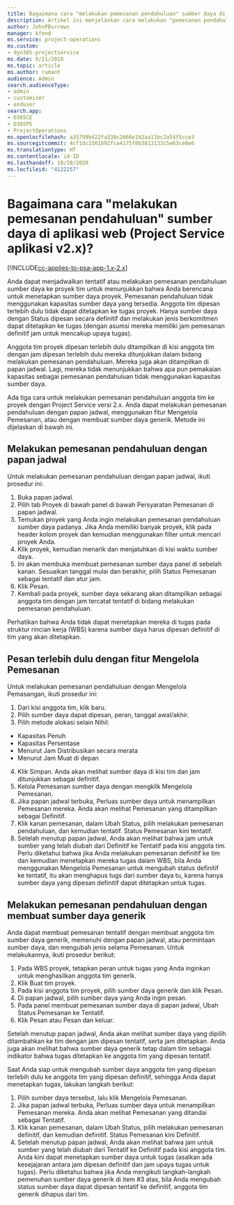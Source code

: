 ```yaml
---
title: Bagaimana cara "melakukan pemesanan pendahuluan" sumber daya di aplikasi versi 2.x?
description: Artikel ini menjelaskan cara melakukan "pemesanan pendahuluan" anggota tim proyek dengan Project Service.
author: JohnPBurrows
manager: kfend
ms.service: project-operations
ms.custom:
- dyn365-projectservice
ms.date: 8/21/2018
ms.topic: article
ms.author: rumant
audience: Admin
search.audienceType:
- admin
- customizer
- enduser
search.app:
- D365CE
- D365PS
- ProjectOperations
ms.openlocfilehash: a35799b422fa338c2666e1b2aa11bc2a54f5cce3
ms.sourcegitcommit: 4cf1dc1561b92fca4175f0b3813133c5e63ce8e6
ms.translationtype: HT
ms.contentlocale: id-ID
ms.lasthandoff: 10/28/2020
ms.locfileid: "4122257"
---
```

# <a name="how-do-i-soft-book-resources-in-the-web-app-project-service-app-v2x"></a>Bagaimana cara "melakukan pemesanan pendahuluan" sumber daya di aplikasi web (Project Service aplikasi v2.x)?

[!INCLUDE[cc-applies-to-psa-app-1.x-2.x](../includes/cc-applies-to-psa-app-1x-2x.md)]

Anda dapat menjadwalkan tentatif atau melakukan pemesanan pendahuluan sumber daya ke proyek tim untuk menunjukkan bahwa Anda berencana untuk menetapkan sumber daya proyek. Pemesanan pendahuluan tidak menggunakan kapasitas sumber daya yang tersedia. Anggota tim dipesan terlebih dulu tidak dapat ditetapkan ke tugas proyek. Hanya sumber daya dengan Status dipesan secara definitif dan melakukan jenis berkomitmen dapat ditetapkan ke tugas (dengan asumsi mereka memiliki jam pemesanan definitif jam untuk mencakup upaya tugas).

Anggota tim proyek dipesan terlebih dulu ditampilkan di kisi anggota tim dengan jam dipesan terlebih dulu mereka ditunjukkan dalam bidang melakukan pemesanan pendahuluan. Mereka juga akan ditampilkan di papan jadwal. Lagi, mereka tidak menunjukkan bahwa apa pun pemakaian kapasitas sebagai pemesanan pendahuluan tidak menggunakan kapasitas sumber daya.

Ada tiga cara untuk melakukan pemesanan pendahuluan anggota tim ke proyek dengan Project Service versi 2.x. Anda dapat melakukan pemesanan pendahuluan dengan papan jadwal, menggunakan fitur Mengelola Pemesanan, atau dengan membuat sumber daya generik. Metode ini dijelaskan di bawah ini.

## <a name="soft-book-with-the-schedule-board"></a>Melakukan pemesanan pendahuluan dengan papan jadwal

Untuk melakukan pemesanan pendahuluan dengan papan jadwal, ikuti prosedur ini: 
1. Buka papan jadwal.
2. Pilih tab Proyek di bawah panel di bawah Persyaratan Pemesanan di papan jadwal.
3. Temukan proyek yang Anda ingin melakukan pemesanan pendahuluan sumber daya padanya. Jika Anda memiliki banyak proyek, klik pada header kolom proyek dan kemudian menggunakan filter untuk mencari proyek Anda.
4. Klik proyek, kemudian menarik dan menjatuhkan di kisi waktu sumber daya.
5. Ini akan membuka membuat pemesanan sumber daya panel di sebelah kanan. Sesuaikan tanggal mulai dan berakhir, pilih Status Pemesanan sebagai tentatif dan atur jam. 
6. Klik Pesan.
7. Kembali pada proyek, sumber daya sekarang akan ditampilkan sebagai anggota tim dengan jam tercatat tentatif di bidang melakukan pemesanan pendahuluan.

Perhatikan bahwa Anda tidak dapat menetapkan mereka di tugas pada struktur rincian kerja (WBS) karena sumber daya harus dipesan definitif di tim yang akan ditetapkan.

## <a name="soft-book-using-the-maintain-bookings-feature"></a>Pesan terlebih dulu dengan fitur Mengelola Pemesanan

Untuk melakukan pemesanan pendahuluan dengan Mengelola Pemasangan, ikuti prosedur ini:
1. Dari kisi anggota tim, klik baru.
2. Pilih sumber daya dapat dipesan, peran, tanggal awal/akhir.
3. Pilih metode alokasi selain Nihil:
- Kapasitas Penuh
- Kapasitas Persentase
- Menurut Jam Distribusikan secara merata
- Menurut Jam Muat di depan
4. Klik Simpan. Anda akan melihat sumber daya di kisi tim dan jam ditunjukkan sebagai definitif.
5. Kelola Pemesanan sumber daya dengan mengklik Mengelola Pemesanan.
6. Jika papan jadwal terbuka, Perluas sumber daya untuk menampilkan Pemesanan mereka. Anda akan melihat Pemesanan yang ditampilkan sebagai Definitif.
7. Klik kanan pemesanan, dalam Ubah Status, pilih melakukan pemesanan pendahuluan, dan kemudian tentatif. Status Pemesanan kini tentatif.
8. Setelah menutup papan jadwal, Anda akan melihat bahwa jam untuk sumber yang telah diubah dari Definitif ke Tentatif pada kisi anggota tim.
Perlu diketahui bahwa jika Anda melakukan pemesanan definitif ke tim dan kemudian menetapkan mereka tugas dalam WBS, bila Anda menggunakan Mengelola Pemesanan untuk mengubah status definitif ke tentatif, itu akan menghapus tugs dari sumber daya tu, karena hanya sumber daya yang dipesan definitif dapat ditetapkan untuk tugas.

## <a name="soft-book-by-creating-a-generic-resource"></a>Melakukan pemesanan pendahuluan dengan membuat sumber daya generik

Anda dapat membuat pemesanan tentatif dengan membuat anggota tim sumber daya generik, memenuhi dengan papan jadwal, atau permintaan sumber daya, dan mengubah jenis selama Pemesanan.
Untuk melakukannya, ikuti prosedur berikut:

1. Pada WBS proyek, tetapkan peran untuk tugas yang Anda inginkan untuk menghasilkan anggota tim generik.
2. Klik Buat tim proyek.
3. Pada kisi anggota tim proyek, pilih sumber daya generik dan klik Pesan.
4. Di papan jadwal, pilih sumber daya yang Anda ingin pesan.
5. Pada panel membuat pemesanan sumber daya di papan jadwal, Ubah Status Pemesanan ke Tentatif.
6. Klik Pesan atau Pesan dan keluar.

Setelah menutup papan jadwal, Anda akan melihat sumber daya yang dipilih ditambahkan ke tim dengan jam dipesan tentatif, serta jam ditetapkan. Anda juga akan melihat bahwa sumber daya generik tetap dalam tim sebagai indikator bahwa tugas ditetapkan ke anggota tim yang dipesan tentatif.

Saat Anda siap untuk mengubah sumber daya anggota tim yang dipesan terlebih dulu ke anggota tim yang dipesan definitif, sehingga Anda dapat menetapkan tugas, lakukan langkah berikut:

1. Pilih sumber daya tersebut, lalu klik Mengelola Pemesanan.
2. Jika papan jadwal terbuka, Perluas sumber daya untuk menampilkan Pemesanan mereka. Anda akan melihat Pemesanan yang ditandai sebagai Tentatif.
3. Klik kanan pemesanan, dalam Ubah Status, pilih melakukan pemesanan definitif, dan kemudian definitif. Status Pemesanan kini Definitif.
4. Setelah menutup papan jadwal, Anda akan melihat bahwa jam untuk sumber yang telah diubah dari Tentatif ke Definitif pada kisi anggota tim. Anda kini dapat menetapkan sumber daya untuk tugas (asalkan ada kesejajaran antara jam dipesan definitif dan jam upaya tugas untuk tugas). Perlu diketahui bahwa jika Anda mengikuti langkah-langkah pemenuhan sumber daya generik di item #3 atas, bila Anda mengubah status sumber daya dapat dipesan tentatif ke definitif, anggota tim generik dihapus dari tim.
